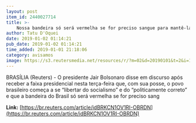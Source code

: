 ```yaml
---
layout: post
item_id: 2440027714
title: >-
    Nossa bandeira só será vermelha se for preciso sangue para mantê-la verde e amarela, diz Bolsonaro
author: Tatu D'Oquei
date: 2019-01-02 01:14:21
pub_date: 2019-01-02 01:14:21
time_added: 2019-01-01 21:18:06
category: avisamos
image: https://s3.reutersmedia.net/resources/r/?m=02&d=20190101&t=2&i=1341102472&w=1200&r=LYNXNPEF00176-OBRDN
---
```


BRASÍLIA (Reuters) - O presidente Jair Bolsonaro disse em discurso após receber a faixa presidencial nesta terça-feira que, com sua posse, o povo brasileiro começa a se “libertar do socialismo” e do “politicamente correto” e que a bandeira do Brasil só será vermelha se for preciso sang

**Link:** [https://br.reuters.com/article/idBRKCN1OV1RI-OBRDN](https://br.reuters.com/article/idBRKCN1OV1RI-OBRDN)

